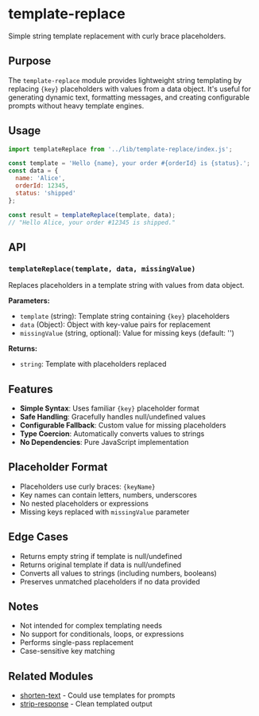 # template-replace

Simple string template replacement with curly brace placeholders.

## Purpose

The `template-replace` module provides lightweight string templating by replacing `{key}` placeholders with values from a data object. It's useful for generating dynamic text, formatting messages, and creating configurable prompts without heavy template engines.

## Usage

```javascript
import templateReplace from '../lib/template-replace/index.js';

const template = 'Hello {name}, your order #{orderId} is {status}.';
const data = {
  name: 'Alice',
  orderId: 12345,
  status: 'shipped'
};

const result = templateReplace(template, data);
// "Hello Alice, your order #12345 is shipped."
```

## API

### `templateReplace(template, data, missingValue)`

Replaces placeholders in a template string with values from data object.

**Parameters:**
- `template` (string): Template string containing `{key}` placeholders
- `data` (Object): Object with key-value pairs for replacement
- `missingValue` (string, optional): Value for missing keys (default: '')

**Returns:**
- `string`: Template with placeholders replaced

## Features

- **Simple Syntax**: Uses familiar `{key}` placeholder format
- **Safe Handling**: Gracefully handles null/undefined values
- **Configurable Fallback**: Custom value for missing placeholders
- **Type Coercion**: Automatically converts values to strings
- **No Dependencies**: Pure JavaScript implementation

## Placeholder Format

- Placeholders use curly braces: `{keyName}`
- Key names can contain letters, numbers, underscores
- No nested placeholders or expressions
- Missing keys replaced with `missingValue` parameter

## Edge Cases

- Returns empty string if template is null/undefined
- Returns original template if data is null/undefined
- Converts all values to strings (including numbers, booleans)
- Preserves unmatched placeholders if no data provided

## Notes

- Not intended for complex templating needs
- No support for conditionals, loops, or expressions
- Performs single-pass replacement
- Case-sensitive key matching

## Related Modules

- [shorten-text](../shorten-text) - Could use templates for prompts
- [strip-response](../strip-response) - Clean templated output